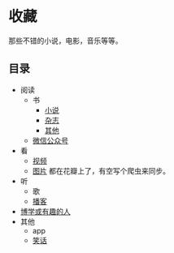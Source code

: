 # 收藏
那些不错的小说，电影，音乐等等。

## 目录
* 阅读
  * 书
    * [小说](content/read/book/novel.md)
    * [杂志](content/read/book/magazine.md)
    * [其他](content/read/book/other.md)
  * [微信公众号](content/read/wechat.md)
* 看
  * [视频](content/watch.md)
  * [图片](http://huaban.com/ikdlmmdig4/) 都在花瓣上了，有空写个爬虫来同步。
* 听
  * 歌
  * [播客](content/listen.md)
* [博学或有趣的人](content/people.md)
* 其他
  * app
  * [笑话](content/gag.md)
